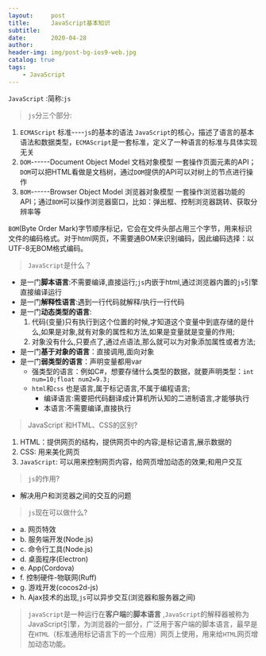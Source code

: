 ```yaml
---
layout:     post
title:      JavaScript基本知识
subtitle:  
date:       2020-04-28
author:     
header-img: img/post-bg-ios9-web.jpg
catalog: true
tags:
    - JavaScript
---
```



`JavaScript` :简称:`js`

> `js`分三个部分:

1. `ECMAScript` 标准----`js`的基本的语法
	`JavaScript`的核心，描述了语言的基本语法和数据类型，`ECMAScript`是一套标准，定义了一种语言的标准与具体实现无关
2. `DOM`------Document Object Model 文档对象模型
	一套操作页面元素的API；`DOM`可以把HTML看做是文档树，通过`DOM`提供的API可以对树上的节点进行操作
3. `BOM`------Browser Object Model 浏览器对象模型
	一套操作浏览器功能的API；通过`BOM`可以操作浏览器窗口，比如：弹出框、控制浏览器跳转、获取分辨率等

`BOM`(Byte Order Mark)字节顺序标记，它会在文件头部占用三个字节，用来标识文件的编码格式。对于html网页，不需要通BOM来识别编码，因此编码选择：以UTF-8无BOM格式编码。

> `JavaScript`是什么？

+ 是一门**脚本语言**:不需要编译,直接运行;`js`内嵌于html,通过浏览器内置的`js`引擎直接编译运行
+ 是一门**解释性语言**:遇到一行代码就解释/执行一行代码
+ 是一门**动态类型的语言**:
	1. 代码(变量)只有执行到这个位置的时候,才知道这个变量中到底存储的是什么,如果是对象,就有对象的属性和方法,如果是变量就是变量的作用;
	2. 对象没有什么,只要点了,通过点语法,那么就可以为对象添加属性或者方法;
+ 是一门**基于对象的语言**：直接调用,面向对象
+ 是一门**弱类型的语言**：声明变量都用var
	+ 强类型的语言：例如C#，想要存储什么类型的数据，就要声明类型：`int num=10;float num2=9.3;`
	+ `html`和`css` 也是语言,属于标记语言,不属于编程语言;
		+ 编译语言:需要把代码翻译成计算机所认知的二进制语言,才能够执行
		+ 本语言:不需要编译,直接执行
		
> JavaScript`和HTML、CSS的区别?

1. HTML：提供网页的结构，提供网页中的内容;是标记语言,展示数据的
2. CSS: 用来美化网页
3. `JavaScript`: 可以用来控制网页内容，给网页增加动态的效果;和用户交互
	
	
>`js`的作用?

+ 解决用户和浏览器之间的交互的问题

>`js`现在可以做什么?

+ a. 网页特效
+ b. 服务端开发(Node.js)
+ c. 命令行工具(Node.js)
+ d. 桌面程序(Electron)
+ e. App(Cordova)
+ f. 控制硬件-物联网(Ruff)
+ g. 游戏开发(cocos2d-js)
+ h. Ajax技术的出现,`js`可以异步交互(浏览器和服务器之间)


>`javaScript`是一种运行在**客户端**的**脚本语言** ,`JavaScript`的解释器被称为JavaScript引擎，为浏览器的一部分，广泛用于客户端的脚本语言，最早是在`HTML`（标准通用标记语言下的一个应用）网页上使用，用来给`HTML`网页增加动态功能。
